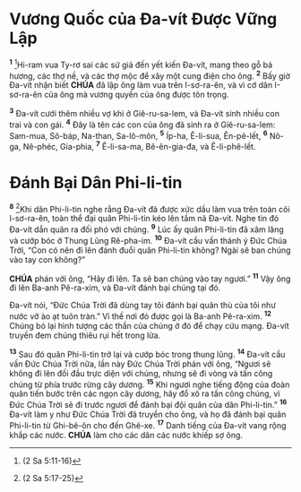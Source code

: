 # Vương Quốc của Đa-vít Được Vững Lập
<sup><b>1</b></sup> [^1@-0163311e-60e7-4627-b230-21543c9da87e]Hi-ram vua Ty-rơ sai các sứ giả đến yết kiến Đa-vít, mang theo gỗ bá hương, các thợ nề, và các thợ mộc để xây một cung điện cho ông. <sup><b>2</b></sup> Bấy giờ Đa-vít nhận biết **CHÚA** đã lập ông làm vua trên I-sơ-ra-ên, và vì cớ dân I-sơ-ra-ên của ông mà vương quyền của ông được tôn trọng.

<sup><b>3</b></sup> Đa-vít cưới thêm nhiều vợ khi ở Giê-ru-sa-lem, và Đa-vít sinh nhiều con trai và con gái. <sup><b>4</b></sup> Đây là tên các con của ông đã sinh ra ở Giê-ru-sa-lem: Sam-mua, Sô-báp, Na-than, Sa-lô-môn, <sup><b>5</b></sup> Íp-ha, Ê-li-sua, Ên-pê-lết, <sup><b>6</b></sup> Nô-ga, Nê-phéc, Gia-phia, <sup><b>7</b></sup> Ê-li-sa-ma, Bê-ên-gia-đa, và Ê-li-phê-lết.

# Đánh Bại Dân Phi-li-tin
<sup><b>8</b></sup> [^2@-0163311e-60e7-4627-b230-21543c9da87e]Khi dân Phi-li-tin nghe rằng Đa-vít đã được xức dầu làm vua trên toàn cõi I-sơ-ra-ên, toàn thể đại quân Phi-li-tin kéo lên tầm nã Đa-vít. Nghe tin đó Đa-vít dẫn quân ra đối phó với chúng. <sup><b>9</b></sup> Lúc ấy quân Phi-li-tin đã xâm lăng và cướp bóc ở Thung Lũng Rê-pha-im. <sup><b>10</b></sup> Đa-vít cầu vấn thánh ý Đức Chúa Trời, “Con có nên đi lên đánh đuổi quân Phi-li-tin không? Ngài sẽ ban chúng vào tay con không?”

**CHÚA** phán với ông, “Hãy đi lên. Ta sẽ ban chúng vào tay ngươi.” <sup><b>11</b></sup> Vậy ông đi lên Ba-anh Pê-ra-xim, và Đa-vít đánh bại chúng tại đó.

Đa-vít nói, “Đức Chúa Trời đã dùng tay tôi đánh bại quân thù của tôi như nước vỡ ào ạt tuôn tràn.” Vì thế nơi đó được gọi là Ba-anh Pê-ra-xim. <sup><b>12</b></sup> Chúng bỏ lại hình tượng các thần của chúng ở đó để chạy cứu mạng. Đa-vít truyền đem chúng thiêu rụi hết trong lửa.

<sup><b>13</b></sup> Sau đó quân Phi-li-tin trở lại và cướp bóc trong thung lũng. <sup><b>14</b></sup> Đa-vít cầu vấn Đức Chúa Trời nữa, lần này Đức Chúa Trời phán với ông, “Ngươi sẽ không đi lên đối đầu trực diện với chúng, nhưng sẽ đi vòng và tấn công chúng từ phía trước rừng cây dương. <sup><b>15</b></sup> Khi ngươi nghe tiếng động của đoàn quân tiến bước trên các ngọn cây dương, hãy đổ xô ra tấn công chúng, vì Đức Chúa Trời sẽ đi trước ngươi để đánh bại đội quân của dân Phi-li-tin.” <sup><b>16</b></sup> Đa-vít làm y như Đức Chúa Trời đã truyền cho ông, và họ đã đánh bại quân Phi-li-tin từ Ghi-bê-ôn cho đến Ghê-xe. <sup><b>17</b></sup> Danh tiếng của Đa-vít vang rộng khắp các nước. **CHÚA** làm cho các dân các nước khiếp sợ ông.

[^1@-0163311e-60e7-4627-b230-21543c9da87e]: (2 Sa 5:11-16)
[^2@-0163311e-60e7-4627-b230-21543c9da87e]: (2 Sa 5:17-25)